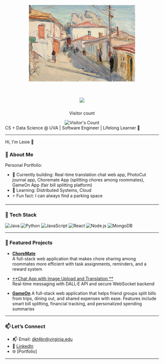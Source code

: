 <div align="center">
    <img src="https://github.com/LexieChen1/LexieChen1/blob/main/github.jpg" height="250" />
</div>
    

<h1 align="center">
    <img src="https://readme-typing-svg.herokuapp.com/?font=Inter&size=48&center=true&vCenter=true&width=500&height=70&color=FFFFFF&duration=4000&lines=Hi+There!+👋;+I'm+Lexie+Chen!;" />
</h1>

<div align="center"> 
  <p>Visitor count</p>
  <img src="https://profile-counter.glitch.me/{LexieChen1}/count.svg" alt="Visitor's Count" />
</div>
CS + Data Science @ UVA | Software Engineer | Lifelong Learner 🌱  
</p>


---

Hi, I'm Lexie 🐣

### 💫 About Me
Personal Portfolio: 

- 🔭 Currently building: Real-time translation chat web app, PhotoCut journal app, Choremate App (splitting chores among roommates), GameOn App (fair bill splitting platform)
- 🌱 Learning: Distributed Systems, Cloud
- ⚡ Fun fact: I can always find a parking space 

---

### 🚀 Tech Stack

![Java](https://img.shields.io/badge/Java-ED8B00?style=for-the-badge&logo=java&logoColor=white)
![Python](https://img.shields.io/badge/Python-3670A0?style=for-the-badge&logo=python&logoColor=white)
![JavaScript](https://img.shields.io/badge/JavaScript-F7DF1E?style=for-the-badge&logo=javascript&logoColor=black)
![React](https://img.shields.io/badge/React-20232A?style=for-the-badge&logo=react&logoColor=61DAFB)
![Node.js](https://img.shields.io/badge/Node.js-339933?style=for-the-badge&logo=nodedotjs&logoColor=white)
![MongoDB](https://img.shields.io/badge/MongoDB-4EA94B?style=for-the-badge&logo=mongodb&logoColor=white)

---

### 🧠 Featured Projects

- [**ChoreMate**](#)  
 A full-stack web application that makes chore sharing among roommates more efficient with task assignments, reminders, and a reward system

- [**Chat App with Image Upload and Translation **](#)  
  Real-time messaging with DALL·E API and secure WebSocket backend

- [**GameOn**](#)
  A full-stack web application that helps friend groups split bills from trips, dining out, and shared expenses with ease. Features include smart bill splitting, financial tracking, and personalized spending summaries
---

### 📫 Let’s Connect

- 📬 Email: dkt4kr@virginia.edu  
- 💼 [LinkedIn](https://www.linkedin.com/in/lexiechen---/)  
- 🌐 [Portfolio]

---
